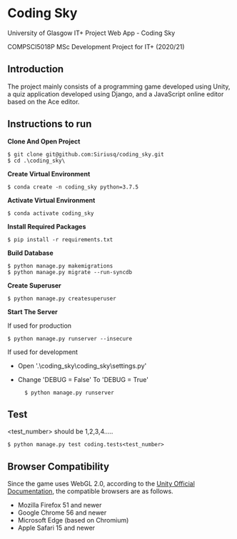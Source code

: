 # Coding Sky
University of Glasgow IT+ Project Web App - Coding Sky

COMPSCI5018P MSc Development Project for IT+ (2020/21)


## Introduction
The project mainly consists of a programming game developed using Unity, a quiz application developed using Django, and a JavaScript online editor based on the Ace editor.


## Instructions to run
**Clone And Open Project**

    $ git clone git@github.com:Siriusq/coding_sky.git
    $ cd .\coding_sky\

**Create Virtual Environment**

    $ conda create -n coding_sky python=3.7.5 

**Activate Virtual Environment**

    $ conda activate coding_sky

**Install Required Packages**

    $ pip install -r requirements.txt

**Build Database**

    $ python manage.py makemigrations
    $ python manage.py migrate --run-syncdb

**Create Superuser**

    $ python manage.py createsuperuser

**Start The Server**

If used for production

    $ python manage.py runserver --insecure

If used for development
- Open '.\coding_sky\coding_sky\settings.py'
- Change 'DEBUG = False' To 'DEBUG = True'

        $ python manage.py runserver

## Test
<test_number> should be 1,2,3,4.....

    $ python manage.py test coding.tests<test_number>

## Browser Compatibility
Since the game uses WebGL 2.0, according to the [Unity Official Documentation](https://docs.unity3d.com/2021.1/Documentation/Manual/webgl-browsercompatibility.html), the compatible browsers are as follows.

- Mozilla Firefox 51 and newer
- Google Chrome 56 and newer
- Microsoft Edge (based on Chromium)
- Apple Safari 15 and newer
